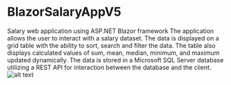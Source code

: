 # BlazorSalaryAppV5
Salary web application using ASP.NET Blazor framework 
The application allows the user to interact with a salary dataset.
The data is displayed on a grid table with the ability to sort, search and filter the data. The table also displays calculated values of sum, mean, median, minimum, and maximum updated dynamically. The data is stored in a Microsoft SQL Server database utilizing a REST API for interaction between the database and the client.
![alt text](BlackJack.png)
